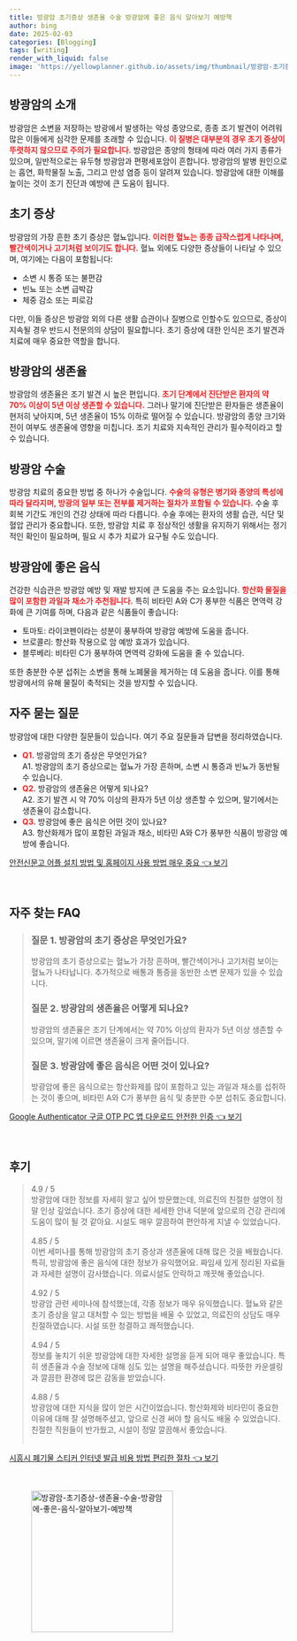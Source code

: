 ```yaml
---
title: 방광암 초기증상 생존율 수술 방광암에 좋은 음식 알아보기 예방책
author: bing
date: 2025-02-03
categories: [Blogging]
tags: [writing]
render_with_liquid: false
image: 'https://yellowplanner.github.io/assets/img/thumbnail/방광암-초기증상-생존율-수술-방광암에-좋은-음식-알아보기-예방책.webp'
---
```



<h2 id='방광암_소개'>방광암의 소개</h2>

<p>방광암은 소변을 저장하는 방광에서 발생하는 악성 종양으로, 종종 조기 발견이 어려워 많은 이들에게 심각한 문제를 초래할 수 있습니다. <b><span style="color: #ee2323;">이 질병은 대부분의 경우 초기 증상이 뚜렷하지 않으므로 주의가 필요합니다.</span></b> 방광암은 종양의 형태에 따라 여러 가지 종류가 있으며, 일반적으로는 유두형 방광암과 편평세포암이 흔합니다. 방광암의 발병 원인으로는 흡연, 화학물질 노출, 그리고 만성 염증 등이 알려져 있습니다. 방광암에 대한 이해를 높이는 것이 조기 진단과 예방에 큰 도움이 됩니다.</p>

<h2 id='초기_증상'>초기 증상</h2>

<p>방광암의 가장 흔한 초기 증상은 혈뇨입니다. <b><span style="color: #ee2323;">이러한 혈뇨는 종종 급작스럽게 나타나며, 빨간색이거나 고기처럼 보이기도 합니다.</span></b> 혈뇨 외에도 다양한 증상들이 나타날 수 있으며, 여기에는 다음이 포함됩니다:</p>

<ul>
    <li>소변 시 통증 또는 불편감</li>
    <li>빈뇨 또는 소변 급박감</li>
    <li>체중 감소 또는 피로감</li>
</ul>

<p>다만, 이들 증상은 방광암 외의 다른 생활 습관이나 질병으로 인할수도 있으므로, 증상이 지속될 경우 반드시 전문의의 상담이 필요합니다. 초기 증상에 대한 인식은 조기 발견과 치료에 매우 중요한 역할을 합니다.</p>

<h2 id='생존율'>방광암의 생존율</h2>

<p>방광암의 생존율은 조기 발견 시 높은 편입니다. <b><span style="color: #ee2323;">초기 단계에서 진단받은 환자의 약 70% 이상이 5년 이상 생존할 수 있습니다.</span></b> 그러나 말기에 진단받은 환자들은 생존율이 현저히 낮아지며, 5년 생존율이 15% 이하로 떨어질 수 있습니다. 방광암의 종양 크기와 전이 여부도 생존율에 영향을 미칩니다. 조기 치료와 지속적인 관리가 필수적이라고 할 수 있습니다.</p>

<h2 id='방광암_수술'>방광암 수술</h2>

<p>방광암 치료의 중요한 방법 중 하나가 수술입니다. <b><span style="color: #ee2323;">수술의 유형은 병기와 종양의 특성에 따라 달라지며, 방광의 일부 또는 전부를 제거하는 절차가 포함될 수 있습니다.</span></b> 수술 후 회복 기간도 개인의 건강 상태에 따라 다릅니다. 수술 후에는 환자의 생활 습관, 식단 및 혈압 관리가 중요합니다. 또한, 방광암 치료 후 정상적인 생활을 유지하기 위해서는 정기적인 확인이 필요하며, 필요 시 추가 치료가 요구될 수도 있습니다.</p>

<h2 id='방광암에_좋은_음식'>방광암에 좋은 음식</h2>

<p>건강한 식습관은 방광암 예방 및 재발 방지에 큰 도움을 주는 요소입니다. <b><span style="color: #ee2323;">항산화 물질을 많이 포함한 과일과 채소가 추천됩니다.</span></b> 특히 비타민 A와 C가 풍부한 식품은 면역력 강화에 큰 기여를 하며, 다음과 같은 식품들이 좋습니다:</p>

<ul>
    <li>토마토: 라이코펜이라는 성분이 풍부하여 방광암 예방에 도움을 줍니다.</li>
    <li>브로콜리: 항산화 작용으로 암 예방 효과가 있습니다.</li>
    <li>블루베리: 비타민 C가 풍부하여 면역력 강화에 도움을 줄 수 있습니다.</li>
</ul>

<p>또한 충분한 수분 섭취는 소변을 통해 노폐물을 제거하는 데 도움을 줍니다. 이를 통해 방광에서의 유해 물질이 축적되는 것을 방지할 수 있습니다.</p>

<h2 id='자주_묻는_질문'>자주 묻는 질문</h2>

<p>방광암에 대한 다양한 질문들이 있습니다. 여기 주요 질문들과 답변을 정리하였습니다.</p>

<ul>
    <li><b><span style="color: #ee2323;">Q1.</span></b> 방광암의 초기 증상은 무엇인가요? <br> A1. 방광암의 초기 증상으로는 혈뇨가 가장 흔하며, 소변 시 통증과 빈뇨가 동반될 수 있습니다.</li>
    <li><b><span style="color: #ee2323;">Q2.</span></b> 방광암의 생존율은 어떻게 되나요? <br> A2. 조기 발견 시 약 70% 이상의 환자가 5년 이상 생존할 수 있으며, 말기에서는 생존율이 감소합니다.</li>
    <li><b><span style="color: #ee2323;">Q3.</span></b> 방광암에 좋은 음식은 어떤 것이 있나요? <br> A3. 항산화제가 많이 포함된 과일과 채소, 비타민 A와 C가 풍부한 식품이 방광암 예방에 좋습니다.</li>
</ul>


<p><a class="click-button" title="안전신문고 어플 설치 방법 및 홈페이지 사용 방법 매우 중요" href="https://yellowplanner.github.io/posts/%EC%95%88%EC%A0%84%EC%8B%A0%EB%AC%B8%EA%B3%A0-%EC%96%B4%ED%94%8C-%EC%84%A4%EC%B9%98-%EB%B0%A9%EB%B2%95-%EB%B0%8F-%ED%99%88%ED%8E%98%EC%9D%B4%EC%A7%80-%EC%82%AC%EC%9A%A9-%EB%B0%A9%EB%B2%95-%EB%A7%A4%EC%9A%B0-%EC%A4%91%EC%9A%94/" rel="dofollow">안전신문고 어플 설치 방법 및 홈페이지 사용 방법 매우 중요 👈 보기</a></p><br>
<h2 id='자주_찾는_FAQ'>자주 찾는 FAQ</h2>
<div itemscope="" itemtype="https://schema.org/FAQPage"> 
<blockquote> 
<div itemscope="" itemprop="mainEntity" itemtype="https://schema.org/Question"> 
<h3 itemprop="name">질문 1. 방광암의 초기 증상은 무엇인가요?</h3> 
<div itemscope="" itemprop="acceptedAnswer" itemtype="https://schema.org/Answer"> 
<span itemprop="text"> 
<p>방광암의 초기 증상으로는 혈뇨가 가장 흔하며, 빨간색이거나 고기처럼 보이는 혈뇨가 나타납니다. 추가적으로 배통과 통증을 동반한 소변 문제가 있을 수 있습니다.</p> 
</span> 
</div> 
</div> 

<div itemscope="" itemprop="mainEntity" itemtype="https://schema.org/Question"> 
<h3 itemprop="name">질문 2. 방광암의 생존율은 어떻게 되나요?</h3> 
<div itemscope="" itemprop="acceptedAnswer" itemtype="https://schema.org/Answer"> 
<span itemprop="text"> 
<p>방광암의 생존율은 조기 단계에서는 약 70% 이상의 환자가 5년 이상 생존할 수 있으며, 말기에 이르면 생존율이 크게 줄어듭니다.</p> 
</span> 
</div> 
</div> 

<div itemscope="" itemprop="mainEntity" itemtype="https://schema.org/Question"> 
<h3 itemprop="name">질문 3. 방광암에 좋은 음식은 어떤 것이 있나요?</h3> 
<div itemscope="" itemprop="acceptedAnswer" itemtype="https://schema.org/Answer"> 
<span itemprop="text"> 
<p>방광암에 좋은 음식으로는 항산화제를 많이 포함하고 있는 과일과 채소를 섭취하는 것이 좋으며, 비타민 A와 C가 풍부한 음식 및 충분한 수분 섭취도 중요합니다.</p> 
</span> 
</div> 
</div> 
</blockquote> 
</div>
<p><a class="click-button" title="Google Authenticator 구글 OTP PC 앱 다운로드 안전한 인증" href="https://yellowplanner.github.io/posts/Google-Authenticator-%EA%B5%AC%EA%B8%80-OTP-PC-%EC%95%B1-%EB%8B%A4%EC%9A%B4%EB%A1%9C%EB%93%9C-%EC%95%88%EC%A0%84%ED%95%9C-%EC%9D%B8%EC%A6%9D/" rel="dofollow">Google Authenticator 구글 OTP PC 앱 다운로드 안전한 인증 👈 보기</a></p><br>
<h2 id='후기'>후기</h2>
<div itemscope itemtype="https://schema.org/Product">
  <blockquote>
  <div itemprop="review" itemscope itemtype="https://schema.org/Review">
      <div itemprop="reviewRating" itemscope itemtype="https://schema.org/Rating"> <span itemprop="ratingValue">4.9</span> / <span itemprop="bestRating">5</span> </div>
      <span itemprop="reviewBody">방광암에 대한 정보를 자세히 알고 싶어 방문했는데, 의료진의 친절한 설명이 정말 인상 깊었습니다. 초기 증상에 대한 세세한 안내 덕분에 앞으로의 건강 관리에 도움이 많이 될 것 같아요. 시설도 매우 깔끔하여 편안하게 지낼 수 있었습니다.</span>
  </div>
  <br>
  <div itemprop="review" itemscope itemtype="https://schema.org/Review">
      <div itemprop="reviewRating" itemscope itemtype="https://schema.org/Rating"> <span itemprop="ratingValue">4.85</span> / <span itemprop="bestRating">5</span> </div>
      <span itemprop="reviewBody">이번 세미나를 통해 방광암의 초기 증상과 생존율에 대해 많은 것을 배웠습니다. 특히, 방광암에 좋은 음식에 대한 정보가 유익했어요. 짜임새 있게 정리된 자료들과 자세한 설명이 감사했습니다. 의료시설도 안락하고 깨끗해 좋았습니다.</span>
  </div>
  <br>
  <div itemprop="review" itemscope itemtype="https://schema.org/Review">
      <div itemprop="reviewRating" itemscope itemtype="https://schema.org/Rating"> <span itemprop="ratingValue">4.92</span> / <span itemprop="bestRating">5</span> </div>
      <span itemprop="reviewBody">방광암 관련 세미나에 참석했는데, 각종 정보가 매우 유익했습니다. 혈뇨와 같은 초기 증상을 알고 대처할 수 있는 방법을 배울 수 있었고, 의료진의 상담도 매우 친절하였습니다. 시설 또한 청결하고 쾌적했습니다.</span>
  </div>
  <br>
  <div itemprop="review" itemscope itemtype="https://schema.org/Review">
      <div itemprop="reviewRating" itemscope itemtype="https://schema.org/Rating"> <span itemprop="ratingValue">4.94</span> / <span itemprop="bestRating">5</span> </div>
      <span itemprop="reviewBody">정보를 놓치기 쉬운 방광암에 대한 자세한 설명을 듣게 되어 매우 좋았습니다. 특히 생존율과 수술 정보에 대해 심도 있는 설명을 해주셨습니다. 따뜻한 카운셀링과 깔끔한 환경에 많은 감동을 받았습니다.</span>
  </div>
  <br>
  <div itemprop="review" itemscope itemtype="https://schema.org/Review">
      <div itemprop="reviewRating" itemscope itemtype="https://schema.org/Rating"> <span itemprop="ratingValue">4.88</span> / <span itemprop="bestRating">5</span> </div>
      <span itemprop="reviewBody">방광암에 대한 지식을 많이 얻은 시간이었습니다. 항산화제와 비타민이 중요한 이유에 대해 잘 설명해주셨고, 앞으로 신경 써야 할 음식도 배울 수 있었습니다. 친절한 직원들이 반가웠고, 시설이 정말 깔끔해서 좋았습니다.</span>
  </div>
  <br>
  </blockquote>
</div>
<p><a class="click-button" title="시흥시 폐기물 스티커 인터넷 발급 비용 방법 편리한 절차" href="https://yellowplanner.github.io/posts/%EC%8B%9C%ED%9D%A5%EC%8B%9C-%ED%8F%90%EA%B8%B0%EB%AC%BC-%EC%8A%A4%ED%8B%B0%EC%BB%A4-%EC%9D%B8%ED%84%B0%EB%84%B7-%EB%B0%9C%EA%B8%89-%EB%B9%84%EC%9A%A9-%EB%B0%A9%EB%B2%95-%ED%8E%B8%EB%A6%AC%ED%95%9C-%EC%A0%88%EC%B0%A8/" rel="dofollow">시흥시 폐기물 스티커 인터넷 발급 비용 방법 편리한 절차 👈 보기</a></p><br>
<figure class="image"><img src="https://yellowplanner.github.io/assets/img/thumbnail/방광암-초기증상-생존율-수술-방광암에-좋은-음식-알아보기-예방책.webp" alt="방광암-초기증상-생존율-수술-방광암에-좋은-음식-알아보기-예방책" width="256" height="256"></figure>